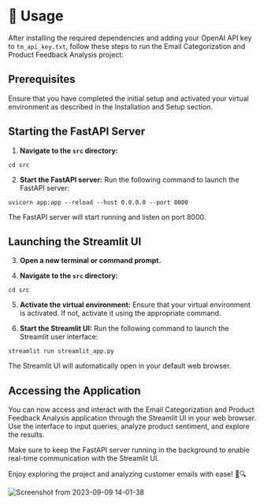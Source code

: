 # 🚀 Usage

After installing the required dependencies and adding your OpenAI API key to `tm_api_key.txt`, follow these steps to run the Email Categorization and Product Feedback Analysis project:

## Prerequisites

Ensure that you have completed the initial setup and activated your virtual environment as described in the Installation and Setup section.

## Starting the FastAPI Server

1. **Navigate to the `src` directory:**
```
cd src
```

2. **Start the FastAPI server:**
Run the following command to launch the FastAPI server:
```
uvicorn app:app --reload --host 0.0.0.0 --port 8000
```

The FastAPI server will start running and listen on port 8000.

## Launching the Streamlit UI

3. **Open a new terminal or command prompt.**

4. **Navigate to the `src` directory:**
```
cd src
```

5. **Activate the virtual environment:**
Ensure that your virtual environment is activated. If not, activate it using the appropriate command.

6. **Start the Streamlit UI:**
Run the following command to launch the Streamlit user interface:
```
streamlit run streamlit_app.py
```

The Streamlit UI will automatically open in your default web browser.

## Accessing the Application

You can now access and interact with the Email Categorization and Product Feedback Analysis application through the Streamlit UI in your web browser. Use the interface to input queries, analyze product sentiment, and explore the results.

Make sure to keep the FastAPI server running in the background to enable real-time communication with the Streamlit UI.

Enjoy exploring the project and analyzing customer emails with ease! 📧🔍

![Screenshot from 2023-09-09 14-01-38](https://github.com/prabhat-123/Email-Categorization-And-Product-Feedback-Analysis/assets/37154253/23b825b0-6052-4415-9d64-2d224e899fd9)



